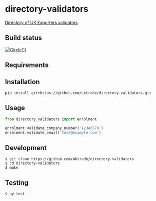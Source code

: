 # directory-validators
[Directory of UK Exporters validators](https://www.directory.exportingisgreat.gov.uk/)

## Build status

[![CircleCI](https://circleci.com/gh/uktrade/directory-validators/tree/master.svg?style=svg)](https://circleci.com/gh/uktrade/directory-validators/tree/master)

## Requirements

## Installation

```shell
pip install git+https://github.com/uktrade/directory-validators.git
```

## Usage

```python
from directory_validators import enrolment

enrolment.validate_company_number('12345678')
enrolment.validate_email('test@example.com')
```


## Development

    $ git clone https://github.com/uktrade/directory-validators
    $ cd directory-validators
    $ make


## Testing
	$ py.test .